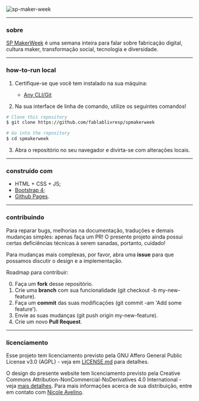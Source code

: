 ![sp-maker-week](https://scontent.fcgh4-1.fna.fbcdn.net/v/t1.0-9/40457549_206369736753721_5084661135756492800_n.png?_nc_cat=0&_nc_eui2=AeEcsuCFc2YfPjUTUxhBD9MbDkDsvG88bzPcJYgHuO6pk53SK7BrhoVGnP7x18VWODzArCMpRmX4tcTg9MkpelpxPsPWTwZ2tWeuIwu6_UF98w&oh=7ebb41a1d752c123fbd1a5f8d1bd6894&oe=5C2D9EB9)

---

### sobre 

[SP MakerWeek](https://fablablivresp.github.io/spmakerweek) é uma semana inteira para falar sobre fabricação digital, cultura maker, transformação social, tecnologia e diversidade.

---

### how-to-run local

1. Certifique-se que você tem instalado na sua máquina:
	- [Any CLI/Git](https://git-for-windows.github.io/)

2. Na sua interface de linha de comando, utilize os seguintes comandos!

```bash
# Clone this repository
$ git clone https://github.com/fablablivresp/spmakerweek

# Go into the repository
$ cd spmakerweek

```

3. Abra o repositório no seu navegador e divirta-se com alterações locais.

---

### construído com

- HTML + CSS + JS;
- [Bootstrap 4](https://getbootstrap.com/);
- [Github Pages](https://pages.github.com/).

---

### contribuindo

Para reparar bugs, melhorias na documentação, traduções e demais mudanças simples: apenas faça um PR! O presente projeto ainda possui certas deficiências técnicas à serem sanadas, portanto, cuidado! <br/>

Para mudanças mais complexas, por favor, abra uma __issue__ para que possamos discutir o design e a implementação. </br>

Roadmap para contribuir: </br>

0. Faça um __fork__ desse repositório.
1. Crie uma __branch__ com sua funcionalidade (git checkout -b my-new-feature).
2. Faça um __commit__ das suas modificações (git commit -am 'Add some feature').
3. Envie as suas mudanças (git push origin my-new-feature).
4. Crie um novo __Pull Request__.

---


### licenciamento 

Esse projeto tem licenciamento previsto pela GNU Affero General Public License v3.0 (AGPL) - veja em [LICENSE.md](https://github.com/fablablivresp/spmakerweek/blob/master/LICENSE) para detalhes. </br>

O design do presente website tem licenciamento previsto pela Creative Commons Attribution-NonCommercial-NoDerivatives 4.0 International - veja [mais detalhes](https://creativecommons.org/licenses/by-nc-nd/4.0/legalcode). Para mais informações acerca de sua distribuição, entre em contato com [Nicole Avelino](https://www.behance.net/NicoleAvelino).
